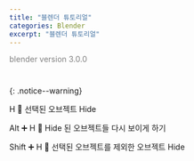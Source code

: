 ```yaml
---
title: "블렌더 튜토리얼"
categories: Blender
excerpt: "블렌더 튜토리얼"
---
```


<span style="color:gray">blender version 3.0.0</span>

# 
{: .notice--warning}

<span class="block-darkgrey">H</span> 🟰 선택된 오브젝트 Hide

<span class="block-darkgrey">Alt</span> ➕ <span class="block-darkgrey">H</span> 🟰 Hide 된 오브젝트들 다시 보이게 하기

<span class="block-darkgrey">Shift</span> ➕ <span class="block-darkgrey">H</span> 🟰 선택된 오브젝트를 제외한 오브젝트 Hide